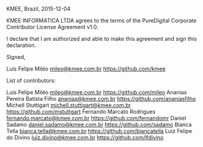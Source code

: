 KMEE, Brazil, 2015-12-04

KMEE INFORMATICA LTDA agrees to the terms of the PureDigital Corporate 
Contributor License Agreement v1.0.

I declare that I am authorized and able to make this agreement and sign this 
declaration.

Signed,

Luis Felipe Miléo mileo@kmee.com.br https://github.com/kmee

List of contributors:

Luis Felipe Miléo mileo@kmee.com.br https://github.com/mileo
Ananias Pereira Batista Filho ananias@kmee.com.br  https://github.com/ananiasfilho
Michell Stuttigart michell.stuttigart@kmee.com.br https://github.com/mstuttgart
Fernando Marcato Rodrigues fernando.marcato@kmee.com.br https://github.com/fernandomr
Daniel Sadamo   daniel.sadamo@kmee.com.br https://github.com/sadamo
Bianca Tella bianca.tella@kmee.com.br https://github.com/biancatella
Luiz Felipe do Divino luiz.divino@kmee.com.br https://github.com/lfdivino